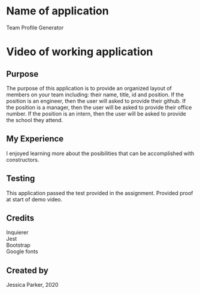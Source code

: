 # Name of application
Team Profile Generator


# Video of working application


## Purpose
The purpose of this application is to provide an organized layout of members on your team including: their name, title, id and position. If the position is an engineer, then the user will asked to provide their github. If the position is a manager, then the user will be asked to provide their office number. If the position is an intern, then the user will be asked to provide the school they attend. 

## My Experience
I enjoyed learning more about the posibilities that can be accomplished with constructors. 

## Testing
This application passed the test provided in the assignment. Provided proof at start of demo video.

## Credits
Inquierer<br>
Jest<br>
Bootstrap<br>
Google fonts<br>

## Created by
Jessica Parker, 2020
